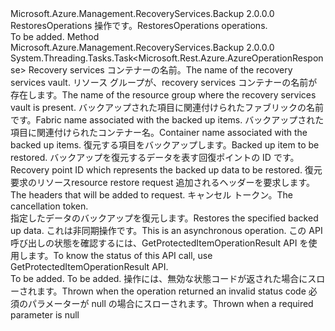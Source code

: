 <Type Name="IRestoresOperations" FullName="Microsoft.Azure.Management.RecoveryServices.Backup.IRestoresOperations">
  <TypeSignature Language="C#" Value="public interface IRestoresOperations" />
  <TypeSignature Language="ILAsm" Value=".class public interface auto ansi abstract IRestoresOperations" />
  <TypeSignature Language="DocId" Value="T:Microsoft.Azure.Management.RecoveryServices.Backup.IRestoresOperations" />
  <TypeSignature Language="VB.NET" Value="Public Interface IRestoresOperations" />
  <TypeSignature Language="F#" Value="type IRestoresOperations = interface" />
  <AssemblyInfo>
    <AssemblyName>Microsoft.Azure.Management.RecoveryServices.Backup</AssemblyName>
    <AssemblyVersion>2.0.0.0</AssemblyVersion>
  </AssemblyInfo>
  <Interfaces />
  <Docs>
    <summary>
            <span data-ttu-id="03fac-101">RestoresOperations 操作です。</span><span class="sxs-lookup"><span data-stu-id="03fac-101">RestoresOperations operations.</span></span>
            </summary>
    <remarks>To be added.</remarks>
  </Docs>
  <Members>
    <Member MemberName="TriggerWithHttpMessagesAsync">
      <MemberSignature Language="C#" Value="public System.Threading.Tasks.Task&lt;Microsoft.Rest.Azure.AzureOperationResponse&gt; TriggerWithHttpMessagesAsync (string vaultName, string resourceGroupName, string fabricName, string containerName, string protectedItemName, string recoveryPointId, Microsoft.Azure.Management.RecoveryServices.Backup.Models.RestoreRequestResource parameters, System.Collections.Generic.Dictionary&lt;string,System.Collections.Generic.List&lt;string&gt;&gt; customHeaders = null, System.Threading.CancellationToken cancellationToken = null);" />
      <MemberSignature Language="ILAsm" Value=".method public hidebysig newslot virtual instance class System.Threading.Tasks.Task`1&lt;class Microsoft.Rest.Azure.AzureOperationResponse&gt; TriggerWithHttpMessagesAsync(string vaultName, string resourceGroupName, string fabricName, string containerName, string protectedItemName, string recoveryPointId, class Microsoft.Azure.Management.RecoveryServices.Backup.Models.RestoreRequestResource parameters, class System.Collections.Generic.Dictionary`2&lt;string, class System.Collections.Generic.List`1&lt;string&gt;&gt; customHeaders, valuetype System.Threading.CancellationToken cancellationToken) cil managed" />
      <MemberSignature Language="DocId" Value="M:Microsoft.Azure.Management.RecoveryServices.Backup.IRestoresOperations.TriggerWithHttpMessagesAsync(System.String,System.String,System.String,System.String,System.String,System.String,Microsoft.Azure.Management.RecoveryServices.Backup.Models.RestoreRequestResource,System.Collections.Generic.Dictionary{System.String,System.Collections.Generic.List{System.String}},System.Threading.CancellationToken)" />
      <MemberSignature Language="F#" Value="abstract member TriggerWithHttpMessagesAsync : string * string * string * string * string * string * Microsoft.Azure.Management.RecoveryServices.Backup.Models.RestoreRequestResource * System.Collections.Generic.Dictionary&lt;string, System.Collections.Generic.List&lt;string&gt;&gt; * System.Threading.CancellationToken -&gt; System.Threading.Tasks.Task&lt;Microsoft.Rest.Azure.AzureOperationResponse&gt;" Usage="iRestoresOperations.TriggerWithHttpMessagesAsync (vaultName, resourceGroupName, fabricName, containerName, protectedItemName, recoveryPointId, parameters, customHeaders, cancellationToken)" />
      <MemberType>Method</MemberType>
      <AssemblyInfo>
        <AssemblyName>Microsoft.Azure.Management.RecoveryServices.Backup</AssemblyName>
        <AssemblyVersion>2.0.0.0</AssemblyVersion>
      </AssemblyInfo>
      <ReturnValue>
        <ReturnType>System.Threading.Tasks.Task&lt;Microsoft.Rest.Azure.AzureOperationResponse&gt;</ReturnType>
      </ReturnValue>
      <Parameters>
        <Parameter Name="vaultName" Type="System.String" />
        <Parameter Name="resourceGroupName" Type="System.String" />
        <Parameter Name="fabricName" Type="System.String" />
        <Parameter Name="containerName" Type="System.String" />
        <Parameter Name="protectedItemName" Type="System.String" />
        <Parameter Name="recoveryPointId" Type="System.String" />
        <Parameter Name="parameters" Type="Microsoft.Azure.Management.RecoveryServices.Backup.Models.RestoreRequestResource" />
        <Parameter Name="customHeaders" Type="System.Collections.Generic.Dictionary&lt;System.String,System.Collections.Generic.List&lt;System.String&gt;&gt;" />
        <Parameter Name="cancellationToken" Type="System.Threading.CancellationToken" />
      </Parameters>
      <Docs>
        <param name="vaultName">
            <span data-ttu-id="03fac-102">Recovery services コンテナーの名前。</span><span class="sxs-lookup"><span data-stu-id="03fac-102">The name of the recovery services vault.</span></span>
            </param>
        <param name="resourceGroupName">
            <span data-ttu-id="03fac-103">リソース グループが、recovery services コンテナーの名前が存在します。</span><span class="sxs-lookup"><span data-stu-id="03fac-103">The name of the resource group where the recovery services vault is present.</span></span>
            </param>
        <param name="fabricName">
            <span data-ttu-id="03fac-104">バックアップされた項目に関連付けられたファブリックの名前です。</span><span class="sxs-lookup"><span data-stu-id="03fac-104">Fabric name associated with the backed up items.</span></span>
            </param>
        <param name="containerName">
            <span data-ttu-id="03fac-105">バックアップされた項目に関連付けられたコンテナー名。</span><span class="sxs-lookup"><span data-stu-id="03fac-105">Container name associated with the backed up items.</span></span>
            </param>
        <param name="protectedItemName">
            <span data-ttu-id="03fac-106">復元する項目をバックアップします。</span><span class="sxs-lookup"><span data-stu-id="03fac-106">Backed up item to be restored.</span></span>
            </param>
        <param name="recoveryPointId">
            <span data-ttu-id="03fac-107">バックアップを復元するデータを表す回復ポイントの ID です。</span><span class="sxs-lookup"><span data-stu-id="03fac-107">Recovery point ID which represents the backed up data to be restored.</span></span>
            </param>
        <param name="parameters">
            <span data-ttu-id="03fac-108">復元要求のリソース</span><span class="sxs-lookup"><span data-stu-id="03fac-108">resource restore request</span></span>
            </param>
        <param name="customHeaders">
            <span data-ttu-id="03fac-109">追加されるヘッダーを要求します。</span><span class="sxs-lookup"><span data-stu-id="03fac-109">The headers that will be added to request.</span></span>
            </param>
        <param name="cancellationToken">
            <span data-ttu-id="03fac-110">キャンセル トークン。</span><span class="sxs-lookup"><span data-stu-id="03fac-110">The cancellation token.</span></span>
            </param>
        <summary>
            <span data-ttu-id="03fac-111">指定したデータのバックアップを復元します。</span><span class="sxs-lookup"><span data-stu-id="03fac-111">Restores the specified backed up data.</span></span> <span data-ttu-id="03fac-112">これは非同期操作です。</span><span class="sxs-lookup"><span data-stu-id="03fac-112">This is an asynchronous operation.</span></span> <span data-ttu-id="03fac-113">この API 呼び出しの状態を確認するには、GetProtectedItemOperationResult API を使用します。</span><span class="sxs-lookup"><span data-stu-id="03fac-113">To know the status of this API call, use GetProtectedItemOperationResult API.</span></span>
            </summary>
        <returns>To be added.</returns>
        <remarks>To be added.</remarks>
        <exception cref="T:Microsoft.Rest.Azure.CloudException">
            <span data-ttu-id="03fac-114">操作には、無効な状態コードが返された場合にスローされます。</span><span class="sxs-lookup"><span data-stu-id="03fac-114">Thrown when the operation returned an invalid status code</span></span>
            </exception>
        <exception cref="T:Microsoft.Rest.ValidationException">
            <span data-ttu-id="03fac-115">必須のパラメーターが null の場合にスローされます。</span><span class="sxs-lookup"><span data-stu-id="03fac-115">Thrown when a required parameter is null</span></span>
            </exception>
      </Docs>
    </Member>
  </Members>
</Type>